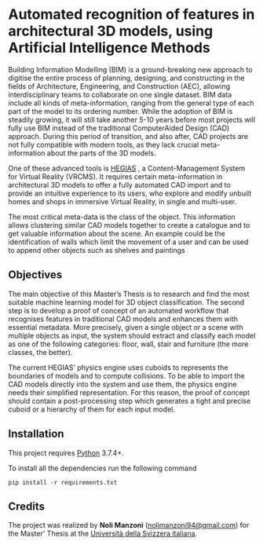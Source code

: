 # Automated recognition of features in architectural 3D models, using Artificial Intelligence Methods

Building Information Modelling (BIM) is a ground-breaking new approach to digitise the entire process of planning, designing, and constructing in the fields of Architecture, Engineering, and Construction (AEC), allowing interdisciplinary teams to collaborate on one single dataset. BIM data include all kinds of meta-information, ranging from the general type of each part of the model to its ordering number. While the adoption of BIM is steadily growing, it will still take another 5-10 years before most projects will fully use BIM instead of the traditional ComputerAided Design (CAD) approach. During this period of transition, and also after, CAD projects are not fully compatible with modern tools, as they lack crucial meta-information about the parts of the 3D models.

One of these advanced tools is [HEGIAS](https://www.hegias.com) , a Content-Management System for Virtual Reality (VRCMS). It requires certain meta-information in architectural 3D models to offer a fully automated CAD import and to provide an intuitive experience to its users, who explore and modify unbuilt homes and shops in immersive Virtual Reality, in single and multi-user.

The most critical meta-data is the class of the object. This information allows clustering similar CAD models together to create a catalogue and to get valuable information about the scene. An example could be the identification of walls which limit the movement of a user and can be used to append other objects such as shelves and paintings

## Objectives

The main objective of this Master’s Thesis is to research and find the most suitable machine learning model for 3D object classification. The second step is to develop a proof of concept of an automated workflow that recognises features in traditional CAD models and enhances them with essential metadata. More precisely, given a single object or a scene with multiple objects as input, the system should extract and classify each model as one of the following categories: floor, wall, stair and furniture (the more classes, the better). 

The current HEGIAS’ physics engine uses cuboids to represents the boundaries of models and to compute collisions. To be able to import the CAD models directly into the system and use them, the physics engine needs their simplified representation. For this reason, the proof of concept should contain a post-processing step which generates a tight and precise cuboid or a hierarchy of them for each input model.

## Installation

This project requires [Python](https://www.python.org/) 3.7.4+.

To install all the dependencies run the following command

```
pip install -r requirements.txt
```

## Credits

The project was realized by **Noli Manzoni** (nolimanzoni94@gmail.com) for the Master' Thesis at the [Università della Svizzera italiana](https://www.usi.ch).